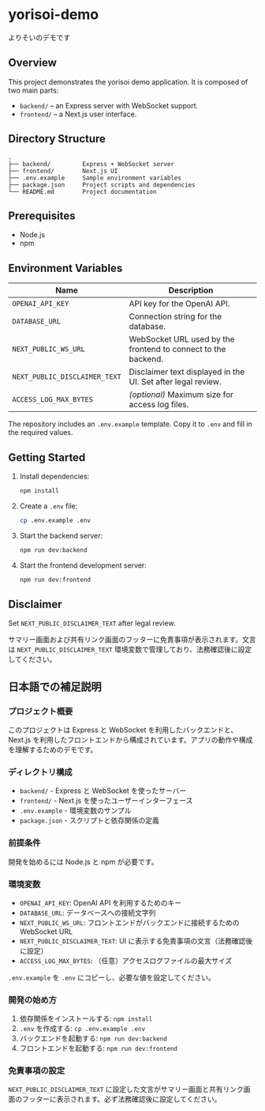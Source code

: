 # yorisoi-demo

よりそいのデモです

## Overview

This project demonstrates the yorisoi demo application. It is composed of two main parts:

- `backend/` – an Express server with WebSocket support.
- `frontend/` – a Next.js user interface.

## Directory Structure

```
.
├── backend/         Express + WebSocket server
├── frontend/        Next.js UI
├── .env.example     Sample environment variables
├── package.json     Project scripts and dependencies
└── README.md        Project documentation
```

## Prerequisites

- Node.js
- npm

## Environment Variables

| Name | Description |
| ---- | ----------- |
| `OPENAI_API_KEY` | API key for the OpenAI API. |
| `DATABASE_URL` | Connection string for the database. |
| `NEXT_PUBLIC_WS_URL` | WebSocket URL used by the frontend to connect to the backend. |
| `NEXT_PUBLIC_DISCLAIMER_TEXT` | Disclaimer text displayed in the UI. Set after legal review. |
| `ACCESS_LOG_MAX_BYTES` | *(optional)* Maximum size for access log files. |

The repository includes an `.env.example` template. Copy it to `.env` and fill in the required values.

## Getting Started

1. Install dependencies:

   ```bash
   npm install
   ```
2. Create a `.env` file:

   ```bash
   cp .env.example .env
   ```
3. Start the backend server:

   ```bash
   npm run dev:backend
   ```
4. Start the frontend development server:

   ```bash
   npm run dev:frontend
   ```

## Disclaimer

Set `NEXT_PUBLIC_DISCLAIMER_TEXT` after legal review.

サマリー画面および共有リンク画面のフッターに免責事項が表示されます。文言は `NEXT_PUBLIC_DISCLAIMER_TEXT` 環境変数で管理しており、法務確認後に設定してください。

## 日本語での補足説明

### プロジェクト概要
このプロジェクトは Express と WebSocket を利用したバックエンドと、Next.js を利用したフロントエンドから構成されています。アプリの動作や構成を理解するためのデモです。

### ディレクトリ構成
- `backend/` - Express と WebSocket を使ったサーバー
- `frontend/` - Next.js を使ったユーザーインターフェース
- `.env.example` - 環境変数のサンプル
- `package.json` - スクリプトと依存関係の定義

### 前提条件
開発を始めるには Node.js と npm が必要です。

### 環境変数
- `OPENAI_API_KEY`: OpenAI API を利用するためのキー
- `DATABASE_URL`: データベースへの接続文字列
- `NEXT_PUBLIC_WS_URL`: フロントエンドがバックエンドに接続するための WebSocket URL
- `NEXT_PUBLIC_DISCLAIMER_TEXT`: UI に表示する免責事項の文言（法務確認後に設定）
- `ACCESS_LOG_MAX_BYTES`: （任意）アクセスログファイルの最大サイズ

`.env.example` を `.env` にコピーし、必要な値を設定してください。

### 開発の始め方
1. 依存関係をインストールする: `npm install`
2. `.env` を作成する: `cp .env.example .env`
3. バックエンドを起動する: `npm run dev:backend`
4. フロントエンドを起動する: `npm run dev:frontend`

### 免責事項の設定
`NEXT_PUBLIC_DISCLAIMER_TEXT` に設定した文言がサマリー画面と共有リンク画面のフッターに表示されます。必ず法務確認後に設定してください。
